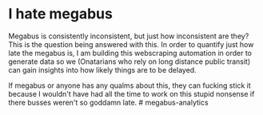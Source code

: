 # I hate megabus
Megabus is consistently inconsistent, but just how inconsistent are they? This is the question being answered with this. In order to quantify just how late the megabus is, I am building this webscraping automation in order to generate data so we (Onatarians who rely on long distance public transit) can gain insights into how likely things are to be delayed. 

If megabus or anyone has any qualms about this, they can fucking stick it because I wouldn't have had all the time to work on this stupid nonsense if there busses weren't so goddamn late. # megabus-analytics
